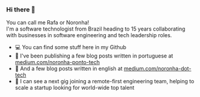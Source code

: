 ### Hi there 👋

You can call me Rafa or Noronha!  
I'm a software technologist from Brazil heading to 15 years collaborating with businesses in software engineering and tech leadership roles.

- 💻 You can find some stuff here in my Github
- 📝 I've been publishing a few blog posts written in portuguese at [medium.com/noronha-ponto-tech](https://medium.com/noronha-ponto-tech)
- 📝 And a few blog posts written in english at [medium.com/noronha-dot-tech](https://medium.com/noronha-dot-tech)
- 🤔 I can see a next gig joining a remote-first engineering team, helping to scale a startup looking for world-wide top talent

<!--
**rafanoronha/rafanoronha** is a ✨ _special_ ✨ repository because its `README.md` (this file) appears on your GitHub profile.

Here are some ideas to get you started:

- 🔭 I’m currently working on ...
- 🌱 I’m currently learning ...
- 👯 I’m looking to collaborate on ...
- 🤔 I’m looking for help with ...
- 💬 Ask me about ...
- 📫 How to reach me: ...
- 😄 Pronouns: ...
- ⚡ Fun fact: ...
-->
